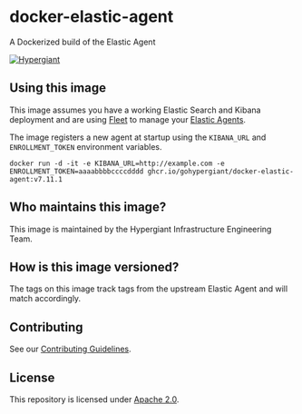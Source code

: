 # docker-elastic-agent
A Dockerized build of the Elastic Agent

[![Hypergiant](https://i.imgur.com/cLjriJj.jpg)](https://www.hypergiant.com/)


## Using this image

This image assumes you have a working Elastic Search and Kibana deployment and are using [Fleet](https://www.elastic.co/guide/en/fleet/current/fleet-overview.html) to manage your [Elastic Agents](https://www.elastic.co/guide/en/fleet/current/elastic-agent-installation-configuration.html).

The image registers a new agent at startup using the `KIBANA_URL` and `ENROLLMENT_TOKEN` environment variables.

`docker run -d -it -e KIBANA_URL=http://example.com -e ENROLLMENT_TOKEN=aaaabbbbccccdddd ghcr.io/gohypergiant/docker-elastic-agent:v7.11.1`

## Who maintains this image?

This image is maintained by the Hypergiant Infrastructure Engineering Team.

## How is this image versioned?

The tags on this image track tags from the upstream Elastic Agent and will match accordingly.

## Contributing

See our [Contributing Guidelines](contributing.md).

## License

This repository is licensed under [Apache 2.0](LICENSE.md).

